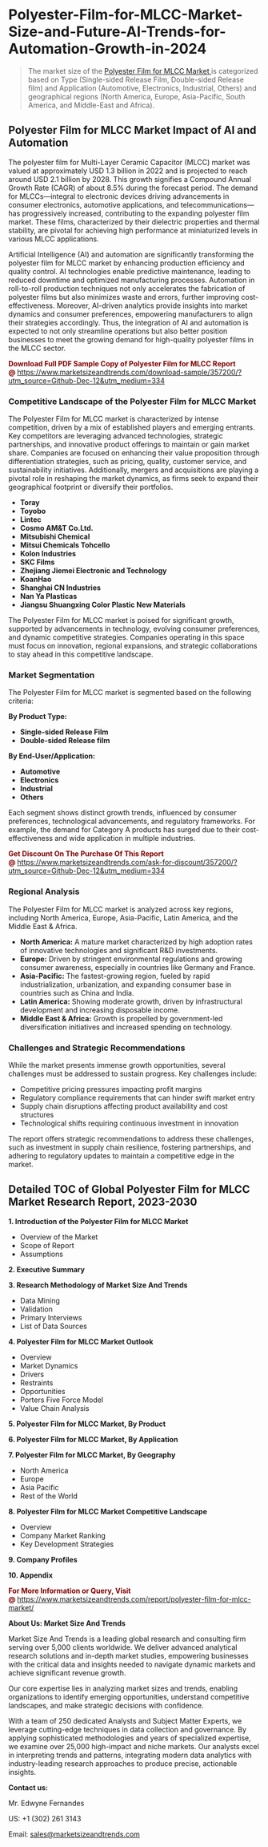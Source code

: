 <H1>Polyester-Film-for-MLCC-Market-Size-and-Future-AI-Trends-for-Automation-Growth-in-2024</H1><blockquote><p>The market size of the <a href="https://www.marketsizeandtrends.com/download-sample/357200/?utm_source=Github-Dec-12&amp;utm_medium=334" target="_blank">Polyester Film for MLCC Market </a>is categorized based on Type (Single-sided Release Film, Double-sided Release film) and Application (Automotive, Electronics, Industrial, Others) and geographical regions (North America, Europe, Asia-Pacific, South America, and Middle-East and Africa).</p></blockquote><p><h2>Polyester Film for MLCC Market Impact of AI and Automation</h2><p>The polyester film for Multi-Layer Ceramic Capacitor (MLCC) market was valued at approximately USD 1.3 billion in 2022 and is projected to reach around USD 2.1 billion by 2028. This growth signifies a Compound Annual Growth Rate (CAGR) of about 8.5% during the forecast period. The demand for MLCCs—integral to electronic devices driving advancements in consumer electronics, automotive applications, and telecommunications—has progressively increased, contributing to the expanding polyester film market. These films, characterized by their dielectric properties and thermal stability, are pivotal for achieving high performance at miniaturized levels in various MLCC applications.</p><p>Artificial Intelligence (AI) and automation are significantly transforming the polyester film for MLCC market by enhancing production efficiency and quality control. AI technologies enable predictive maintenance, leading to reduced downtime and optimized manufacturing processes. Automation in roll-to-roll production techniques not only accelerates the fabrication of polyester films but also minimizes waste and errors, further improving cost-effectiveness. Moreover, AI-driven analytics provide insights into market dynamics and consumer preferences, empowering manufacturers to align their strategies accordingly. Thus, the integration of AI and automation is expected to not only streamline operations but also better position businesses to meet the growing demand for high-quality polyester films in the MLCC sector.</p></p><p><strong><span style="color: #800000;">Download Full PDF Sample Copy of Polyester Film for MLCC Report @</span>&nbsp;</strong><a href="https://www.marketsizeandtrends.com/download-sample/357200/?utm_source=Github-Dec-12&amp;utm_medium=334">https://www.marketsizeandtrends.com/download-sample/357200/?utm_source=Github-Dec-12&amp;utm_medium=334</a></p><h3>Competitive Landscape of the Polyester Film for MLCC Market</h3><p>The Polyester Film for MLCC market is characterized by intense competition, driven by a mix of established players and emerging entrants. Key competitors are leveraging advanced technologies, strategic partnerships, and innovative product offerings to maintain or gain market share. Companies are focused on enhancing their value proposition through differentiation strategies, such as pricing, quality, customer service, and sustainability initiatives. Additionally, mergers and acquisitions are playing a pivotal role in reshaping the market dynamics, as firms seek to expand their geographical footprint or diversify their portfolios.</p><p><strong><p><ul><li>Toray </li><li> Toyobo </li><li> Lintec </li><li> Cosmo AM&T Co.Ltd. </li><li> Mitsubishi Chemical </li><li> Mitsui Chemicals Tohcello </li><li> Kolon Industries </li><li> SKC Films </li><li> Zhejiang Jiemei Electronic and Technology </li><li> KoanHao </li><li> Shanghai CN Industries </li><li> Nan Ya Plasticas </li><li> Jiangsu Shuangxing Color Plastic New Materials</p></li></ul></p></strong></p><p>The Polyester Film for MLCC market is poised for significant growth, supported by advancements in technology, evolving consumer preferences, and dynamic competitive strategies. Companies operating in this space must focus on innovation, regional expansions, and strategic collaborations to stay ahead in this competitive landscape.</p><h3>Market Segmentation</h3><p>The Polyester Film for MLCC market is segmented based on the following criteria:</p><p><strong>By Product Type:</strong></p><p><strong><p><ul><li>Single-sided Release Film </li><li> Double-sided Release film</p></li></ul></p></strong></p><p><strong>By End-User/Application:</strong></p><p><strong><p><ul><li>Automotive </li><li> Electronics </li><li> Industrial </li><li> Others</p></li></ul></p></strong></p><p>Each segment shows distinct growth trends, influenced by consumer preferences, technological advancements, and regulatory frameworks. For example, the demand for Category A products has surged due to their cost-effectiveness and wide application in multiple industries.</p><p><strong><span style="color: #800000;">Get Discount On The Purchase Of This Report @&nbsp;</span></strong><a href="https://www.marketsizeandtrends.com/ask-for-discount/357200/?utm_source=Github-Dec-12&amp;utm_medium=334">https://www.marketsizeandtrends.com/ask-for-discount/357200/?utm_source=Github-Dec-12&amp;utm_medium=334</a></p><h3>Regional Analysis</h3><p>The Polyester Film for MLCC market is analyzed across key regions, including North America, Europe, Asia-Pacific, Latin America, and the Middle East &amp; Africa.</p><ul><li><strong>North America:</strong> A mature market characterized by high adoption rates of innovative technologies and significant R&amp;D investments.</li><li><strong>Europe:</strong> Driven by stringent environmental regulations and growing consumer awareness, especially in countries like Germany and France.</li><li><strong>Asia-Pacific:</strong> The fastest-growing region, fueled by rapid industrialization, urbanization, and expanding consumer base in countries such as China and India.</li><li><strong>Latin America:</strong> Showing moderate growth, driven by infrastructural development and increasing disposable income.</li><li><strong>Middle East &amp; Africa:</strong> Growth is propelled by government-led diversification initiatives and increased spending on technology.</li></ul><h3>Challenges and Strategic Recommendations</h3><p>While the market presents immense growth opportunities, several challenges must be addressed to sustain progress. Key challenges include:</p><ul><li>Competitive pricing pressures impacting profit margins</li><li>Regulatory compliance requirements that can hinder swift market entry</li><li>Supply chain disruptions affecting product availability and cost structures</li><li>Technological shifts requiring continuous investment in innovation</li></ul><p>The report offers strategic recommendations to address these challenges, such as investment in supply chain resilience, fostering partnerships, and adhering to regulatory updates to maintain a competitive edge in the market.</p><h2>Detailed TOC of Global Polyester Film for MLCC Market Research Report, 2023-2030</h2><p><strong>1. Introduction of the Polyester Film for MLCC Market</strong></p><ul><li>Overview of the Market</li><li>Scope of Report</li><li>Assumptions&nbsp;</li></ul><p><strong>2. Executive Summary</strong></p><p><strong>3. Research Methodology of <strong>Market Size And Trends</strong></strong></p><ul><li>Data Mining</li><li>Validation</li><li>Primary Interviews</li><li>List of Data Sources&nbsp;</li></ul><p><strong>4. Polyester Film for MLCC Market Outlook</strong></p><ul><li>Overview</li><li>Market Dynamics</li><li>Drivers</li><li>Restraints</li><li>Opportunities</li><li>Porters Five Force Model</li><li>Value Chain Analysis&nbsp;</li></ul><p><strong>5. Polyester Film for MLCC Market, By Product</strong></p><p><strong>6. Polyester Film for MLCC Market, By Application</strong></p><p><strong>7. Polyester Film for MLCC Market, By Geography</strong></p><ul><li>North America</li><li>Europe</li><li>Asia Pacific</li><li>Rest of the World&nbsp;</li></ul><p><strong>8. Polyester Film for MLCC Market Competitive Landscape</strong></p><ul><li>Overview</li><li>Company Market Ranking</li><li>Key Development Strategies&nbsp;</li></ul><p><strong>9. Company Profiles</strong></p><p><strong>10. Appendix</strong></p><p><strong><span style="color: #800000;">For More Information or Query, Visit @&nbsp;</span></strong><a href="https://www.marketsizeandtrends.com/report/polyester-film-for-mlcc-market/">https://www.marketsizeandtrends.com/report/polyester-film-for-mlcc-market/</a></p><p></p><p><strong>About Us:&nbsp;Market Size And Trends</strong></p><p>Market Size And Trends&nbsp;is a leading global research and consulting firm serving over 5,000 clients worldwide. We deliver advanced analytical research solutions and in-depth market studies, empowering businesses with the critical data and insights needed to navigate dynamic markets and achieve significant revenue growth.</p><p>Our core expertise lies in analyzing market sizes and trends, enabling organizations to identify emerging opportunities, understand competitive landscapes, and make strategic decisions with confidence.</p><p>With a team of 250 dedicated Analysts and Subject Matter Experts, we leverage cutting-edge techniques in data collection and governance. By applying sophisticated methodologies and years of specialized expertise, we examine over 25,000 high-impact and niche markets. Our analysts excel in interpreting trends and patterns, integrating modern data analytics with industry-leading research approaches to produce precise, actionable insights.</p><p><strong>Contact us:</strong></p><p>Mr. Edwyne Fernandes</p><p>US: +1 (302) 261 3143</p><p>Email: <a href="mailto:sales@marketsizeandtrends.com">sales@marketsizeandtrends.com</a>&nbsp;</p>

